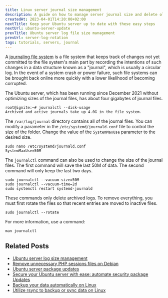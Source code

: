 ```yaml
---
title: Linux server journal size management
description: A guide on how to manage server journal size and delete old unnecessary files after a certain time or file size.
createdAt: 2023-04-01T14:20:00+02:00
nextTitle: Keep your Ubuntu server up to date with these easy steps
nextUrl: ubuntu-server-update
prevTitle: Ubuntu server log file size management
prevUrl: server-log-rotation
tags: tutorials, servers, journal
---
```


A [journaling file system](https://en.wikipedia.org/wiki/Journaling_file_system) is a file system that keeps track of changes not yet committed to the file system's main part by recording the intentions of such changes in a data structure known as a "journal", which is usually a circular log. In the event of a system crash or power failure, such file systems can be brought back online more quickly with a lower likelihood of becoming corrupted.

The Ubuntu server, which has been running since December 2021 without optimizing sizes of the journal files, has about four gigabytes of journal files.

```shell
root@ignite:~# journalctl --disk-usage
Archived and active journals take up 4.0G in the file system.
```

The `/var/log/journal` directory contains all of the journal files. You can modify a parameter in the `/etc/systemd/journald.conf` file to control the size of the folder. Change the value of the `SystemMaxUse` parameter to the desired size.

```shell
sudo nano /etc/systemd/journald.conf
SystemMaxUse=50M
```

The `journalctl` command can also be used to change the size of the journal files. The first command will save the last 50M of data. The second command will only keep the last two days.


```shell
sudo journalctl --vacuum-size=50M
sudo journalctl --vacuum-time=2d
sudo systemctl restart systemd-journald
```

These commands only delete archived logs. To remove everything, you must first rotate the files so that recent entries are moved to inactive files.

```shell
sudo journalctl --rotate
```

For more information, use a command:

```shell
man journalctl
```

## Related Posts

- [Ubuntu server log size management](/blog/linux-log-rotation/)
- [Remove unnecessary PHP sessions files on Debian](/blog/setup-crontab-to-remove-php-session-files/)
- [Ubuntu server package updates](/ubuntu-server-update/)
- [Secure your Ubuntu server with ease: automate security package Updates](/ubuntu-server-automatic-security-updated/)
- [Backup your data automatically on Linux](/blog/backup-your-data-automatically-on-linux/)
- [Utilize rsync to backup or sync data on Linux](/blog/rsync/)
